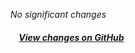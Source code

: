 *No significant changes*

##### &nbsp;&nbsp;&nbsp;&nbsp;[View changes on GitHub](https://github.com/santiagogubadev/iuseful-react-hooks/compare/v0.3.3...v0.3.4)